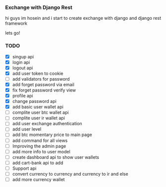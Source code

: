 ### Exchange with Django Rest
hi guys im hosein and i start to create exchange with django and django rest framework

lets go!

### TODO
- [x] singup api
- [x] login api
- [x] logout api
- [x] add user token to cookie
- [ ] add validators for password
- [x] add forget password via email
- [x] fix forget password verify view
- [x] profile api
- [x] change password api
- [x] add basic user wallet api
- [ ] complite user btc wallet api
- [ ] complite user ir wallet api
- [ ] add user exchange authentication
- [ ] add user level
- [ ] add btc momentary price to main page
- [ ] add command for all views
- [ ] Improving the admin page
- [ ] add more info to user model
- [ ] create dashboard api to show user wallets
- [ ] add cart-bank api to add
- [ ] Support api
- [ ] convert currency to currency and currency to ir and else
- [ ] add more currency wallet
